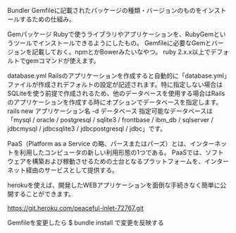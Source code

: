Bundler
Gemfileに記載されたパッケージの種類・バージョンのものをインストールするための仕組み。

Gemパッケージ
Rubyで使うライブラリやアプリケーションを、RubyGemというツールでインストールできるようにしたもの。
Gemfileに必要なGemとバージョンを記載しておく。npmとかBowerみたいなやつ。
ruby 2.x.x以上でデフォルトでgemコマンドが使えます。

database.yml
Railsのアプリケーションを作成すると自動的に「database.yml」ファイルが作成されデフォルトの設定が記述されます。特に指定しない場合はSQLiteを使う前提で作成されるため、他のデータベースを使用する場合はRailsのアプリケーションを作成する時にオプションでデータベースを指定します。
  rails new アプリケーション名 -d データベース
指定可能なデータベースは「mysql / oracle / postgresql / sqlite3 / frontbase / ibm_db / sqlserver / jdbcmysql / jdbcsqlite3 / jdbcpostgresql / jdbc」です。

PaaS（Platform as a Service の略、パースまたはパーズ）とは、インターネットを利用したコンピュータの新しい利用形態の1つである。 PaaSでは、ソフトウェアを構築および稼動させるための土台となるプラットフォームを、インターネット経由のサービスとして提供する。

herokuを使えば、開発したWEBアプリケーションを面倒な手続きなく簡単に公開することができます。

https://git.heroku.com/peaceful-inlet-72767.git

Gemfileを変更したら $ bundle install で変更を反映する
